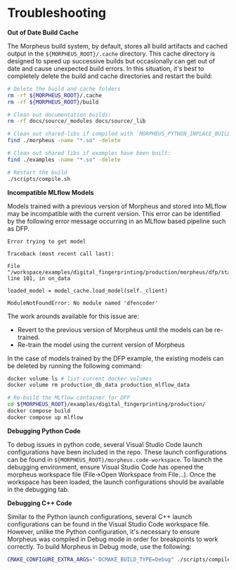 <!--
SPDX-FileCopyrightText: Copyright (c) 2022-2024, NVIDIA CORPORATION & AFFILIATES. All rights reserved.
SPDX-License-Identifier: Apache-2.0

Licensed under the Apache License, Version 2.0 (the "License");
you may not use this file except in compliance with the License.
You may obtain a copy of the License at

http://www.apache.org/licenses/LICENSE-2.0

Unless required by applicable law or agreed to in writing, software
distributed under the License is distributed on an "AS IS" BASIS,
WITHOUT WARRANTIES OR CONDITIONS OF ANY KIND, either express or implied.
See the License for the specific language governing permissions and
limitations under the License.
-->

# Troubleshooting

**Out of Date Build Cache**

The Morpheus build system, by default, stores all build artifacts and cached output in the `${MORPHEUS_ROOT}/.cache` directory. This cache directory is designed to speed up successive builds but occasionally can get out of date and cause unexpected build errors. In this situation, it's best to completely delete the build and cache directories and restart the build:

```bash
# Delete the build and cache folders
rm -rf ${MORPHEUS_ROOT}/.cache
rm -rf ${MORPHEUS_ROOT}/build

# Clean out documentation builds:
rm -rf docs/source/_modules docs/source/_lib

# Clean out shared-libs if compiled with `MORPHEUS_PYTHON_INPLACE_BUILD=ON`:
find ./morpheus -name "*.so" -delete

# Clean out shared libs if examples have been built:
find ./examples -name "*.so" -delete

# Restart the build
./scripts/compile.sh
```

**Incompatible MLflow Models**

Models trained with a previous version of Morpheus and stored into MLflow may be incompatible with the current version. This error can be identified by the following error message occurring in an MLflow based pipeline such as DFP.

```
Error trying to get model

Traceback (most recent call last):

File "/workspace/examples/digital_fingerprinting/production/morpheus/dfp/stages/dfp_inference_stage.py", line 101, in on_data

loaded_model = model_cache.load_model(self._client)
```
```
ModuleNotFoundError: No module named 'dfencoder'
```

The work arounds available for this issue are:

* Revert to the previous version of Morpheus until the models can be re-trained.
* Re-train the model using the current version of Morpheus

In the case of models trained by the DFP example, the existing models can be deleted by running the following command:

```bash
docker volume ls # list current docker volumes
docker volume rm production_db_data production_mlflow_data

# Re-build the MLflow container for DFP
cd ${MORPHEUS_ROOT}/examples/digital_fingerprinting/production/
docker compose build
docker compose up mlflow
```


**Debugging Python Code**

To debug issues in python code, several Visual Studio Code launch configurations have been included in the repo. These launch configurations can be found in `${MORPHEUS_ROOT}/morpheus.code-workspace`. To launch the debugging environment, ensure Visual Studio Code has opened the morpheus workspace file (File->Open Workspace from File...). Once the workspace has been loaded, the launch configurations should be available in the debugging tab.

**Debugging C++ Code**

Similar to the Python launch configurations, several C++ launch configurations can be found in the Visual Studio Code workspace file. However, unlike the Python configuration, it's necessary to ensure Morpheus was compiled in Debug mode in order for breakpoints to work correctly. To build Morpheus in Debug mode, use the following:

```bash
CMAKE_CONFIGURE_EXTRA_ARGS="-DCMAKE_BUILD_TYPE=Debug" ./scripts/compile.sh
```
